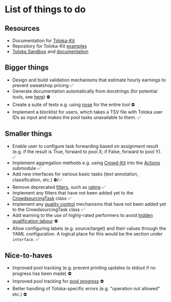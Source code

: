 # List of things to do

## Resources

- Documentation for [Toloka-Kit](https://toloka.ai/docs/toloka-kit/)
- Repository for Toloka-Kit [examples](https://github.com/Toloka/toloka-kit/tree/main/examples)
- [Toloka Sandbox](https://sandbox.toloka.yandex.com/) and [documentation](https://toloka.ai/docs/guide/concepts/sandbox.html)

## Bigger things

- Design and build validation mechanisms that estimate hourly earnings to prevent sweatshop pricing :white_check_mark:
- Generate documentation automatically from docstrings (for potential tools, see [here](https://wiki.python.org/moin/DocumentationTools)) :no_entry:
- Create a suite of tests e.g. using [nose](https://nose.readthedocs.io/en/latest/) for the entire tool :no_entry:
- Implement a blocklist for users, which takes a TSV file with Toloka user IDs as input and makes the pool tasks unavailable to them. :white_check_mark:

## Smaller things

- Enable user to configure task forwarding based on assignment result (e.g. if the result is True, forward to pool X; if False, forward to pool Y). :white_check_mark:
- Implement aggregation methods e.g. using [Crowd-Kit](https://github.com/Toloka/crowd-kit) into the [Actions](https://github.com/crowdsrc-uh/abulafia/blob/main/actions/actions.py) submodule :white_check_mark:
- Add new interfaces for various basic tasks (text annotation, classification, etc.) :no_entry:/:white_check_mark:
- Remove deprecated [filters](https://toloka.ai/docs/guide/concepts/filters.html?lang=en), such as [rating](https://github.com/crowdsrc-uh/abulafia/blob/c186307d53d4f584e1bc4de939f0c56f6116bc70/task_specs/core_task.py#L413) :white_check_mark:
- Implement any filters that have not been added yet to the [CrowdsourcingTask](https://github.com/crowdsrc-uh/abulafia/blob/c186307d53d4f584e1bc4de939f0c56f6116bc70/task_specs/core_task.py#L351) class :white_check_mark:
- Implement any [quality control](https://toloka.ai/docs/guide/concepts/control.html?lang=en) mechanisms that have not been added yet to the CrowdsourcingTask class :white_check_mark: 
- Add warning to the use of highly-rated performers to avoid [hidden qualification labour](https://aclanthology.org/2021.acl-short.44.pdf) :no_entry:
- Allow configuring labels (e.g. source/target) and their values through the YAML configuration. A logical place for this would be the section under `interface`. :white_check_mark:

## Nice-to-haves

- Improved pool tracking (e.g. prevent printing updates to stdout if no progress has been made) :no_entry:
- Improved pool tracking for [pool progress](https://github.com/crowdsrc-uh/abulafia/blob/main/functions/core_functions.py#L449) :no_entry:
- Better handling of Toloka-specific errors (e.g. "operation not allowed" etc.) :no_entry:

